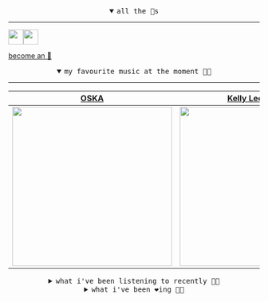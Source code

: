 <details open>

<summary align="center"><samp>all the 🥚s</samp></summary>
<hr />

<a href="https://github.com/pvinis"><img src="https://avatars.githubusercontent.com/u/100233?s=90&v=4" width="30" height="30" /><a href="https://github.com/maxPugh"><img src="https://avatars.githubusercontent.com/u/46350013?s=90&u=52a601eaa2d272b35477d096fe782ebf0a8a1f68&v=4" width="30" height="30" />

<samp><a href="https://github.com/bitttttten/bitttttten/stargazers">become an 🥚</a></samp>

</details>

<details open>

<summary align="center"><samp>my favourite music at the moment 🎵🎶</samp></summary>
<hr />

<!-- toc -->

| [OSKA](https://open.spotify.com/artist/4aT85lix0NSNB6w9Ozzksq)                                                                                                   | [Kelly Lee Owens](https://open.spotify.com/artist/5eitAUlYmlha3LLWg7aBn5)                                                                                        | [Max Cooper](https://open.spotify.com/artist/0WSSKmoRbxqLf3MnXInQ2J)                                                                                             | [Animal Collective](https://open.spotify.com/artist/4kwxTgCKMipBKhSnEstNKj)                                                                                      |
| ---------------------------------------------------------------------------------------------------------------------------------------------------------------- | ---------------------------------------------------------------------------------------------------------------------------------------------------------------- | ---------------------------------------------------------------------------------------------------------------------------------------------------------------- | ---------------------------------------------------------------------------------------------------------------------------------------------------------------- |
| [<img src="https://i.scdn.co/image/ab6761610000e5eba615bb9a5c0f032b98f5e2cd" width="320" height="auto">](https://open.spotify.com/artist/4aT85lix0NSNB6w9Ozzksq) | [<img src="https://i.scdn.co/image/ab6761610000e5eb0e4b4ad95f7d1df3cd36176a" width="320" height="auto">](https://open.spotify.com/artist/5eitAUlYmlha3LLWg7aBn5) | [<img src="https://i.scdn.co/image/ab6761610000e5ebbff356d82a6f1e19fed3dc8f" width="320" height="auto">](https://open.spotify.com/artist/0WSSKmoRbxqLf3MnXInQ2J) | [<img src="https://i.scdn.co/image/ab6761610000e5ebb6998f7a38a091049a329ab3" width="320" height="auto">](https://open.spotify.com/artist/4kwxTgCKMipBKhSnEstNKj) |

<!-- tocstop -->

</details>

<details>

<summary align="center"><samp>what i've been listening to recently 🎵🎶</samp></summary>
<hr />

<!-- toc -->

| [Underwater Boy<br />Virna Lindt](https://open.spotify.com/track/6ytH7ADkUMWEFrtGKz6uzQ)                                                                        | [Gonna Be<br />Rosie Lowe, Duval Timothy](https://open.spotify.com/track/0RaSHv2oNQAVYjpPpejdTN)                                                                | [Voice in Headphones<br />Mount Eerie, Julie Doiron, Fr…](https://open.spotify.com/track/4JB2hhzlbuHwntOADdIW10)                                                | [The Fool<br />Brigid Dawson and The Mothers…](https://open.spotify.com/track/4b8y1vqt9YVl8rl4cQUwY7)                                                           |
| --------------------------------------------------------------------------------------------------------------------------------------------------------------- | --------------------------------------------------------------------------------------------------------------------------------------------------------------- | --------------------------------------------------------------------------------------------------------------------------------------------------------------- | --------------------------------------------------------------------------------------------------------------------------------------------------------------- |
| [<img src="https://i.scdn.co/image/ab6761610000e5ebc34c0ff89184b5cf2c6a9cb1" width="320" height="auto">](https://open.spotify.com/track/6ytH7ADkUMWEFrtGKz6uzQ) | [<img src="https://i.scdn.co/image/ab6761610000e5ebe0bd3ec1700bc1edb2ae01fd" width="320" height="auto">](https://open.spotify.com/track/0RaSHv2oNQAVYjpPpejdTN) | [<img src="https://i.scdn.co/image/ab6772690000dd22e522ccd23c2aa1c6dff0a915" width="320" height="auto">](https://open.spotify.com/track/4JB2hhzlbuHwntOADdIW10) | [<img src="https://i.scdn.co/image/ab67616d0000b2733c2d47b99438c1df4b29cd67" width="320" height="auto">](https://open.spotify.com/track/4b8y1vqt9YVl8rl4cQUwY7) |

<!-- tocstop -->

</details>

<details>

<summary align="center"><samp>what i've been ❤️ing 🎵🎶</samp></summary>
<hr />

<!-- toc -->

| [Carry On<br />Daphni](https://open.spotify.com/album/2NF7kUOEaNYhCWLANV85Aj)                                                                                   | [Santa Barbara feat. Nataly Da…<br />Benny Sings](https://open.spotify.com/album/36o1WzTrEuJm660Fvn2Sci)                                                        | [Ascent<br />Max Cooper](https://open.spotify.com/album/5JuO2GgzgGLrF1Kz0l82Qk)                                                                                 | [my blood is your blood<br />Kevin Atwater](https://open.spotify.com/album/49S6LLg66JdeUSLkx1gSTY)                                                              |
| --------------------------------------------------------------------------------------------------------------------------------------------------------------- | --------------------------------------------------------------------------------------------------------------------------------------------------------------- | --------------------------------------------------------------------------------------------------------------------------------------------------------------- | --------------------------------------------------------------------------------------------------------------------------------------------------------------- |
| [<img src="https://i.scdn.co/image/ab67616d0000b2730ed3b03e9025fbfde6150f31" width="320" height="auto">](https://open.spotify.com/album/2NF7kUOEaNYhCWLANV85Aj) | [<img src="https://i.scdn.co/image/ab67616d0000b2737f700c9bc79f2cbd071e2e49" width="320" height="auto">](https://open.spotify.com/album/36o1WzTrEuJm660Fvn2Sci) | [<img src="https://i.scdn.co/image/ab67616d0000b273f371510a6eab72b1fd7033bf" width="320" height="auto">](https://open.spotify.com/album/5JuO2GgzgGLrF1Kz0l82Qk) | [<img src="https://i.scdn.co/image/ab67616d0000b273a387536f6ec89586f0507d81" width="320" height="auto">](https://open.spotify.com/album/49S6LLg66JdeUSLkx1gSTY) |

<!-- tocstop -->

</details>
